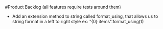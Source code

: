 #Product Backlog (all features require tests around them)

* Add an extension method to string called format_using, that allows us to string format in a left to right style ex: "{0} items".format_using(1)

